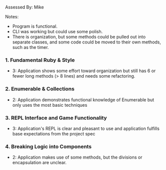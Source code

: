 Assessed By: Mike


Notes:

* Program is functional.
* CLI was working but could use some polish.
* There is organization, but some methods could be pulled out into separate classes, and some code
could be moved to their own methods, such as the timer.

### 1. Fundamental Ruby & Style

* 3:  Application shows some effort toward organization but still has 6 or fewer long methods (> 8 lines) and needs some refactoring.

### 2. Enumerable & Collections

* 2: Application demonstrates functional knowledge of Enumerable but only uses the most basic techniques

### 3. REPL Interface and Game Functionality

* 3: Application's REPL is clear and pleasant to use and application fulfills base expectations from the project spec

### 4. Breaking Logic into Components

* 2: Application makes use of some methods, but the divisions or encapsulation are unclear.
